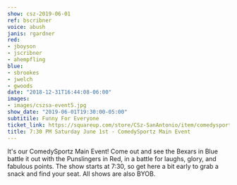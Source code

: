 ```yaml
---
show: csz-2019-06-01
ref: bscribner
voice: abush
janis: rgardner
red:
- jboyson
- jscribner
- ahempfling
blue:
- sbrookes
- jwelch
- gwoods
date: "2018-12-31T16:44:08-06:00"
images:
- images/cszsa-event5.jpg
show_date: "2019-06-01T19:30:00-05:00"
subtitile: Funny For Everyone
ticket_link: https://squareup.com/store/CSz-SanAntonio/item/comedysportz-saturday-june
title: 7:30 PM Saturday June 1st - ComedySportz Main Event
---
```


It's our ComedySportz Main Event! Come out and see the Bexars in Blue battle it out with the Punslingers in Red, in a battle for laughs, glory, and fabulous points. The show starts at 7:30, so get here a bit early to grab a snack and find your seat. All shows are also BYOB.
